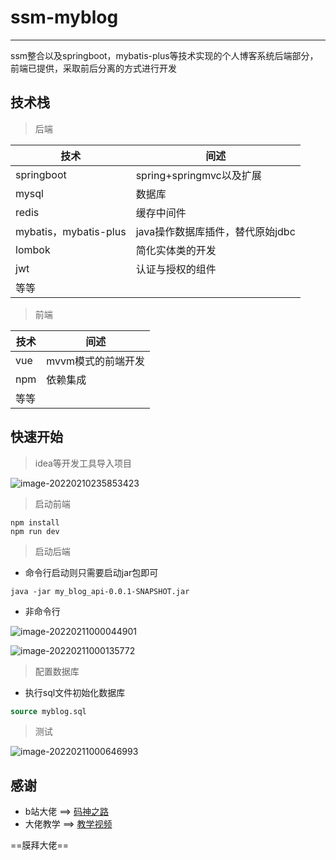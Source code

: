 # ssm-myblog

---

ssm整合以及springboot，mybatis-plus等技术实现的个人博客系统后端部分，前端已提供，采取前后分离的方式进行开发

## 技术栈

> 后端 

| 技术                  | 间述                             |
| --------------------- | -------------------------------- |
| springboot            | spring+springmvc以及扩展         |
| mysql                 | 数据库                           |
| redis                 | 缓存中间件                       |
| mybatis，mybatis-plus | java操作数据库插件，替代原始jdbc |
| lombok                | 简化实体类的开发                 |
| jwt                   | 认证与授权的组件                 |
| 等等                  |                                  |

> 前端

| 技术 | 间述               |
| ---- | ------------------ |
| vue  | mvvm模式的前端开发 |
| npm  | 依赖集成           |
| 等等 |                    |

## 快速开始

>idea等开发工具导入项目

![image-20220210235853423](readme.assets/image-20220210235853423.png)

>启动前端

```shell
npm install
npm run dev
```

>启动后端

- 命令行启动则只需要启动jar包即可


```shell
java -jar my_blog_api-0.0.1-SNAPSHOT.jar
```

- 非命令行

![image-20220211000044901](readme.assets/image-20220211000044901.png)

![image-20220211000135772](readme.assets/image-20220211000135772.png)

>配置数据库

- 执行sql文件初始化数据库

```sql
source myblog.sql
```


>测试

![image-20220211000646993](readme.assets/image-20220211000646993.png)

## 感谢

- b站大佬 ==> [码神之路](https://space.bilibili.com/473844125)
- 大佬教学 ==> [教学视频](https://www.bilibili.com/video/BV1Gb4y1d7zb)

==膜拜大佬==

